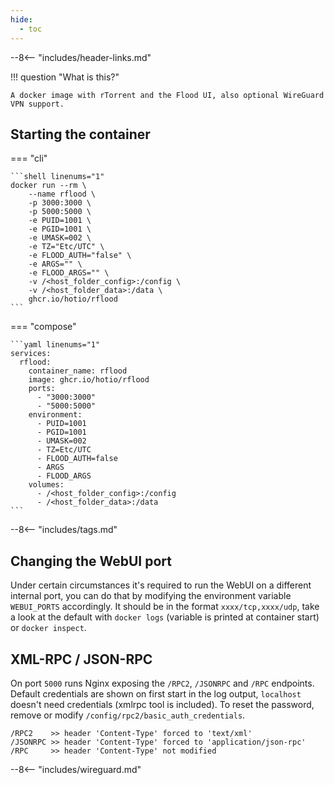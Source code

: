 ```yaml
---
hide:
  - toc
---
```


--8<-- "includes/header-links.md"

!!! question "What is this?"

    A docker image with rTorrent and the Flood UI, also optional WireGuard VPN support.

## Starting the container

=== "cli"

    ```shell linenums="1"
    docker run --rm \
        --name rflood \
        -p 3000:3000 \
        -p 5000:5000 \
        -e PUID=1001 \
        -e PGID=1001 \
        -e UMASK=002 \
        -e TZ="Etc/UTC" \
        -e FLOOD_AUTH="false" \
        -e ARGS="" \
        -e FLOOD_ARGS="" \
        -v /<host_folder_config>:/config \
        -v /<host_folder_data>:/data \
        ghcr.io/hotio/rflood
    ```

=== "compose"

    ```yaml linenums="1"
    services:
      rflood:
        container_name: rflood
        image: ghcr.io/hotio/rflood
        ports:
          - "3000:3000"
          - "5000:5000"
        environment:
          - PUID=1001
          - PGID=1001
          - UMASK=002
          - TZ=Etc/UTC
          - FLOOD_AUTH=false
          - ARGS
          - FLOOD_ARGS
        volumes:
          - /<host_folder_config>:/config
          - /<host_folder_data>:/data
    ```

--8<-- "includes/tags.md"

## Changing the WebUI port

Under certain circumstances it's required to run the WebUI on a different internal port, you can do that by modifying the environment variable `WEBUI_PORTS` accordingly. It should be in the format `xxxx/tcp,xxxx/udp`, take a look at the default with `docker logs` (variable is printed at container start) or `docker inspect`.

## XML-RPC / JSON-RPC

On port `5000` runs Nginx exposing the `/RPC2`, `/JSONRPC` and `/RPC` endpoints. Default credentials are shown on first start in the log output, `localhost` doesn't need credentials (xmlrpc tool is included). To reset the password, remove or modify `/config/rpc2/basic_auth_credentials`.

```text
/RPC2    >> header 'Content-Type' forced to 'text/xml'
/JSONRPC >> header 'Content-Type' forced to 'application/json-rpc'
/RPC     >> header 'Content-Type' not modified
```

--8<-- "includes/wireguard.md"
